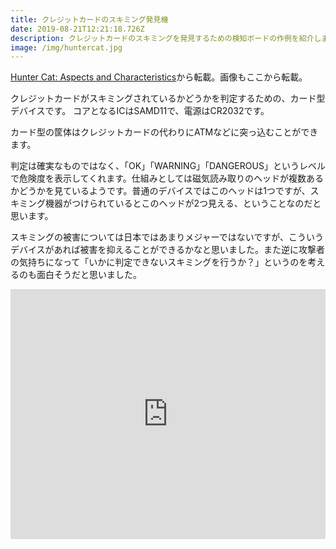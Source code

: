 ```yaml
---
title: クレジットカードのスキミング発見機
date: 2019-08-21T12:21:18.726Z
description: クレジットカードのスキミングを発見するための検知ボードの作例を紹介します。
image: /img/huntercat.jpg
---
```

[Hunter Cat: Aspects and Characteristics](https://salmg.net/2019/08/01/hunter-cat-aspects-and-characteristics/)から転載。画像もここから転載。

クレジットカードがスキミングされているかどうかを判定するための、カード型デバイスです。
コアとなるICはSAMD11で、電源はCR2032です。

カード型の筐体はクレジットカードの代わりにATMなどに突っ込むことができます。

判定は確実なものではなく、「OK」「WARNING」「DANGEROUS」というレベルで危険度を表示してくれます。仕組みとしては磁気読み取りのヘッドが複数あるかどうかを見ているようです。普通のデバイスではこのヘッドは1つですが、スキミング機器がつけられているとこのヘッドが2つ見える、ということなのだと思います。

スキミングの被害については日本ではあまりメジャーではないですが、こういうデバイスがあれば被害を抑えることができるかなと思いました。また逆に攻撃者の気持ちになって「いかに判定できないスキミングを行うか？」というのを考えるのも面白そうだと思いました。

<iframe title="vimeo-player" src="https://player.vimeo.com/video/351536319" width="100%" height="400" frameborder="0" allowfullscreen></iframe>
